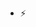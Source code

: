 - ⚡ 
<!---
KamisatoWahyu/KamisatoWahyu is a ✨ special ✨ repository because its `README.md` (this file) appears on your GitHub profile.
You can click the Preview link to take a look at your changes.
--->
